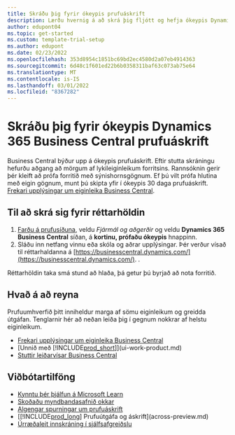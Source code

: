 ```yaml
---
title: Skráðu þig fyrir ókeypis prufuáskrift
description: Lærðu hvernig á að skrá þig fljótt og hefja ókeypis Dynamics 365 Business Central prufuáskrift. Kannaðu forritið með ferðum og myndskeiðum og finndu viðbótar námsgögn.
author: edupont04
ms.topic: get-started
ms.custom: template-trial-setup
ms.author: edupont
ms.date: 02/23/2022
ms.openlocfilehash: 353d8954c1851bc69bd2ec4580d2a07eb4914363
ms.sourcegitcommit: 6d48c1f601ed22b6b0358311baf63c073ab75e64
ms.translationtype: MT
ms.contentlocale: is-IS
ms.lasthandoff: 03/01/2022
ms.locfileid: "8367282"
---
```

# <a name="sign-up-for-a-free-dynamics-365-business-central-trial"></a>Skráðu þig fyrir ókeypis Dynamics 365 Business Central prufuáskrift

Business Central býður upp á ókeypis prufuáskrift. Eftir stutta skráningu hefurðu aðgang að mörgum af lykileiginleikum forritsins. Rannsóknin gerir þér kleift að prófa forritið með sýnishornsgögnum. Ef þú vilt prófa hlutina með eigin gögnum, munt þú skipta yfir í ókeypis 30 daga prufuáskrift. [Frekari upplýsingar um eiginleika Business Central](across-business-functionality.md).  

## <a name="to-sign-up-for-the-trial"></a>Til að skrá sig fyrir réttarhöldin

1. [Farðu á prufusíðuna](https://go.microsoft.com/fwlink/?linkid=847861), veldu *Fjármál og aðgerðir* og veldu **Dynamics 365 Business Central** síðan, á **kortinu, prófaðu ókeypis** hnappinn.  
2. Sláðu inn netfang vinnu eða skóla og aðrar upplýsingar. Þér verður vísað til réttarhaldanna á [https://businesscentral.dynamics.com/](https://businesscentral.dynamics.com/). .  

Réttarhöldin taka smá stund að hlaða, þá getur þú byrjað að nota forritið.

## <a name="what-to-try"></a>Hvað á að reyna

Prufuumhverfið þitt inniheldur marga af sömu eiginleikum og greidda útgáfan. Tenglarnir hér að neðan leiða þig í gegnum nokkrar af helstu eiginleikum.

- [Frekari upplýsingar um eiginleika Business Central](across-business-functionality.md)  
- [Unnið með [!INCLUDE[prod_short](includes/prod_short.md)]](ui-work-product.md)  
- [Stuttir leiðarvísar Business Central](quick-start-business-central.md)  

## <a name="additional-resources"></a>Viðbótartilföng

- [Kynntu þér þjálfun á Microsoft Learn](/learn/dynamics365/business-central?WT.mc_id=dyn365bc_landingpage-docs)  
- [Skoðaðu myndbandasafnið okkar](across-videos.md)  
- [Algengar spurningar um prufuáskrift](trial-faq.md)  
- [[!INCLUDE[prod_long](includes/prod_long.md)] Prufuútgáfa og áskrift](across-preview.md)  
- [Úrræðaleit innskráning í sjálfsafgreiðslu](ui-troubleshoot-self-signup.md)  
